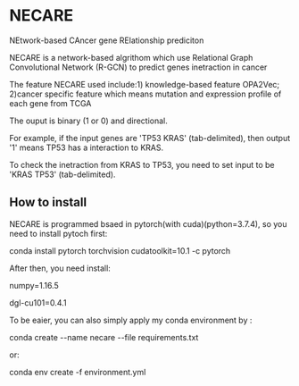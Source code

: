 # NECARE
NEtwork-based CAncer gene RElationship prediciton

NECARE is a network-based algrithom which use Relational Graph Convolutional Network (R-GCN) to predict genes inetraction in cancer

The feature NECARE used include:1) knowledge-based feature OPA2Vec;                                                                                                         2)cancer specific feature which means mutation and expression profile of each gene from TCGA
                                
The ouput is binary (1 or 0) and directional.

For example, if the input genes are 'TP53 KRAS' (tab-delimited), then output '1' means TP53 has a interaction to KRAS.

To check the inetraction from KRAS to TP53, you need to set input to be 'KRAS TP53' (tab-delimited).

## How to install
NECARE is programmed bsaed in pytorch(with cuda)(python=3.7.4), so you need to install pytoch first:

conda install pytorch torchvision cudatoolkit=10.1 -c pytorch

After then, you need install:

numpy=1.16.5

dgl-cu101=0.4.1

To be eaier, you can also simply apply my conda environment by :

conda create  --name necare --file requirements.txt

or:

conda env create -f environment.yml


